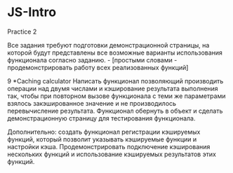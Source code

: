 JS-Intro
========

Practice 2

Все задания требуют подготовки демонстрационной страницы, на которой будут представлены все возможные варианты использования функционала согласно заданию. - [простыми словами - продемонстрировать работу всех реализованных функций]

9 *Caching calculator
Написать функционал позволяющий производить операции над двумя числами и кэширование результата выполнения так, чтобы при повторном вызове функционала с теми же параметрами взялось закэшированное значение и не производилось перевычисление результата. Функционал обернуть в объект и сделать демонстрационную страницу для тестирования функционала.

Дополнительно: создать функционал регистрации кэшируемых функций, который позволит указывать кэшируемые функции и настройки кэша. Продемонстрировать подключение кэширования нескольких функций и использование кэшируемых результатов этих функций.

